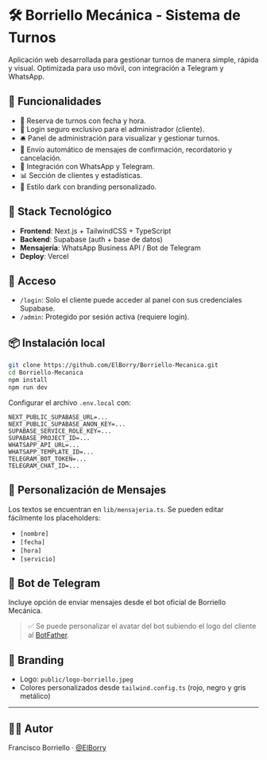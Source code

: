 # 🛠️ Borriello Mecánica - Sistema de Turnos

Aplicación web desarrollada para gestionar turnos de manera simple, rápida y visual. Optimizada para uso móvil, con integración a Telegram y WhatsApp.

## 🚀 Funcionalidades

- 📅 Reserva de turnos con fecha y hora.
- 🔐 Login seguro exclusivo para el administrador (cliente).
- 🛎️ Panel de administración para visualizar y gestionar turnos.
- 📲 Envío automático de mensajes de confirmación, recordatorio y cancelación.
- 💬 Integración con WhatsApp y Telegram.
- 📊 Sección de clientes y estadísticas.
- 🎨 Estilo dark con branding personalizado.

## 🧰 Stack Tecnológico

- **Frontend**: Next.js + TailwindCSS + TypeScript
- **Backend**: Supabase (auth + base de datos)
- **Mensajería**: WhatsApp Business API / Bot de Telegram
- **Deploy**: Vercel

## 🔐 Acceso

- `/login`: Solo el cliente puede acceder al panel con sus credenciales Supabase.
- `/admin`: Protegido por sesión activa (requiere login).

## 📦 Instalación local

```bash
git clone https://github.com/ElBorry/Borriello-Mecanica.git
cd Borriello-Mecanica
npm install
npm run dev
```

Configurar el archivo `.env.local` con:

```env
NEXT_PUBLIC_SUPABASE_URL=...
NEXT_PUBLIC_SUPABASE_ANON_KEY=...
SUPABASE_SERVICE_ROLE_KEY=...
SUPABASE_PROJECT_ID=...
WHATSAPP_API_URL=...
WHATSAPP_TEMPLATE_ID=...
TELEGRAM_BOT_TOKEN=...
TELEGRAM_CHAT_ID=...
```

## 💬 Personalización de Mensajes

Los textos se encuentran en `lib/mensajeria.ts`. Se pueden editar fácilmente los placeholders:

- `[nombre]`
- `[fecha]`
- `[hora]`
- `[servicio]`

## 🤖 Bot de Telegram

Incluye opción de enviar mensajes desde el bot oficial de Borriello Mecánica.

> ✅ Se puede personalizar el avatar del bot subiendo el logo del cliente al [BotFather](https://t.me/BotFather).

## 📸 Branding

- Logo: `public/logo-borriello.jpeg`
- Colores personalizados desde `tailwind.config.ts` (rojo, negro y gris metálico)

---

## 👨‍🔧 Autor

Francisco Borriello · [@ElBorry](https://github.com/ElBorry)
